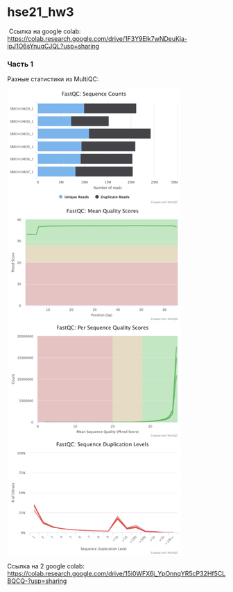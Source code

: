 # hse21_hw3

 Ссылка на google colab: https://colab.research.google.com/drive/1F3Y9Elk7wNDeuKja-ipJ1O6sYnuqCJQL?usp=sharing
 
 ### Часть 1
 
Разные статистики из MultiQC:
<p float="left">
  <img src="/pictures/fastqc_sequence_counts_plot.png " width="400" />
  <img src="/pictures/fastqc_per_base_sequence_quality_plot.png" width="400" />
  <img src="/pictures/fastqc_per_sequence_quality_scores_plot.png" width="400" />
  <img src="/pictures/fastqc_sequence_duplication_levels_plot.png" width="400" />
</p>

 
 Ссылка на 2 google colab: https://colab.research.google.com/drive/15i0WFX6j_YpOnnqYR5cP32Hf5CLBQCQ-?usp=sharing
